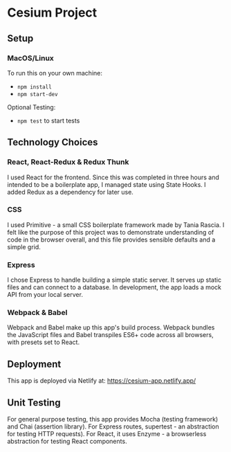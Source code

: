 # Cesium Project

## Setup

### MacOS/Linux

To run this on your own machine:

- `npm install`
- `npm start-dev`

Optional Testing:

- `npm test` to start tests

## Technology Choices

### React, React-Redux & Redux Thunk
I used React for the frontend. Since this was completed in three hours and intended to be a boilerplate app, I managed state using State Hooks. I added Redux as a dependency for later use.

### CSS
I used Primitive - a small CSS boilerplate framework made by Tania Rascia. I felt like the purpose of this project was to demonstrate understanding of code in the browser overall, and this file provides sensible defaults and a simple grid.

### Express
I chose Express to handle building a simple static server. It serves up static files and can connect to a database. In development, the app loads a mock API from your local server.

### Webpack & Babel
Webpack and Babel make up this app's build process. Webpack bundles the JavaScript files and Babel transpiles ES6+ code across all browsers, with presets set to React.

## Deployment
This app is deployed via Netlify at: https://cesium-app.netlify.app/

## Unit Testing
For general purpose testing, this app provides Mocha (testing framework) and Chai (assertion library). For Express routes, supertest - an abstraction for testing HTTP requests). For React, it uses Enzyme - a browserless abstraction for testing React components.
